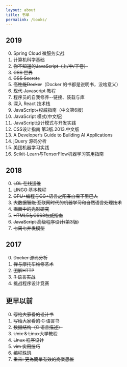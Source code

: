 ```yaml
---
layout: about
title: 书单
permalink: /books/
---
```




## 2019

0. Spring Cloud 微服务实战
0. 计算机科学基础
0. ~~你不知道的JavaScript（上/中/下卷）~~
0. ~~CSS 世界~~
0. ~~CSS Secrets~~
0. ~~高性能Docker~~（Docker 的书都是说明书，没啥意义）
0. ~~现代 Javascript 教程~~
0. 程序员的自我修养--链接、装载与库
0. 深入 React 技术栈 
0. JavaScript+权威指南（中文第6版）
0. JavaScript 模式(中文版)
0. JavaScript设计模式与开发实践
0. CSS设计指南 第3版.2013.中文版
0. A Developer‘s Guide to Building AI Applications
0. jQuery 源码分析
0. 美团机器学习实践
0. Scikit-Learn与TensorFlow机器学习实用指南

## 2018

0. ~~LOL 在线运维~~
0. ~~LINGO 基本教程~~
0. ~~GPU+编程与CG+语言之阳春白雪下里巴人~~
0. ~~大数据智能 互联网时代的机器学习和自然语言处理技术~~
0. ~~画面中的光影研究~~
0. ~~HTML5与CSS3权威指南~~
0. ~~JavaScript 高级程序设计(第3版)~~
0. ~~七周七并发模型~~

## 2017

0. ~~Docker 源码分析~~
0. ~~禅与摩托车维修艺术~~
0. ~~图解HTTP~~
0. ~~R 语言实战~~
0. 挑战程序设计竞赛

## 更早以前

0. ~~写给大家看的设计书~~
0. ~~写给大家看的 C 语言书~~
0. ~~数据结构（C 语言描述）~~
0. ~~Unix & Linux大学教程~~
0. ~~Linux 程序设计~~
0. ~~vim 实用技巧~~
0. ~~编程珠玑~~
0. ~~重來: 更為簡單有效的商業思維~~

<!--

## PDF 站

* [计算机书籍控](http://bestcbooks.com/recommend/most-influential-book/)
* [周读](http://www.ireadweek.com/)
* [**free-programming-books-zh_CN**](https://github.com/justjavac/free-programming-books-zh_CN)

-->
